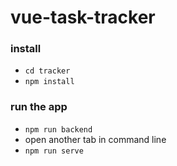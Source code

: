 # vue-task-tracker

### install

- `cd tracker`
- `npm install`

### run the app

- `npm run backend`
- open another tab in command line
- `npm run serve`
